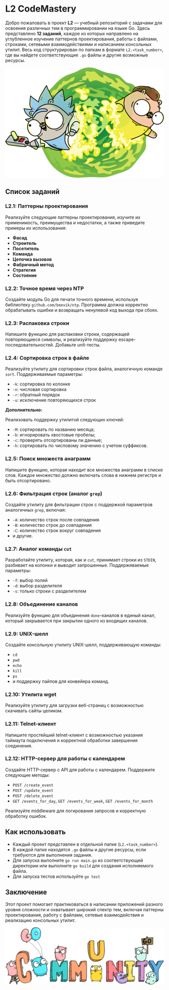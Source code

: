 # L2 CodeMastery

Добро пожаловать в проект **L2** — учебный репозиторий с задачами для освоения различных тем в программировании на языке Go. 
Здесь представлено **12 заданий**, каждое из которых направлено на углубленное изучение паттернов проектирования, работы с файлами, строками, сетевыми взаимодействиями и написанием консольных утилит. 
Весь код структурирован по папкам в формате `L2.<task_number>`, где вы найдете соответствующие `.go` файлы и другие возможные ресурсы.

<p align="center">
  <img src="img/gopher_rick.png" alt="Gopher" width="600" />
</p>

## Список заданий

### L2.1: Паттерны проектирования
Реализуйте следующие паттерны проектирования, изучите их применимость, преимущества и недостатки, а также приведите примеры их использования:
- **Фасад**
- **Строитель**
- **Посетитель**
- **Команда**
- **Цепочка вызовов**
- **Фабричный метод**
- **Стратегия**
- **Состояние**

### L2.2: Точное время через NTP
Создайте модуль Go для печати точного времени, используя библиотеку `github.com/beevik/ntp`. Программа должна корректно обрабатывать ошибки и возвращать ненулевой код выхода при сбоях.

### L2.3: Распаковка строки
Напишите функцию для распаковки строки, содержащей повторяющиеся символы, и реализуйте поддержку escape-последовательностей. Добавьте unit-тесты.

### L2.4: Сортировка строк в файле
Реализуйте утилиту для сортировки строк файла, аналогичную команде `sort`. Поддерживаемые параметры:
- `-k`: сортировка по колонке
- `-n`: числовая сортировка
- `-r`: обратный порядок
- `-u`: исключение повторяющихся строк

**Дополнительно:**

Реализовать поддержку утилитой следующих ключей:
- `-M`: сортировать по названию месяца;
- `-b`: игнорировать хвостовые пробелы;
- `-c`: проверять отсортированы ли данные;
- `-h`: сортировать по числовому значению с учетом суффиксов.

### L2.5: Поиск множеств анаграмм
Напишите функцию, которая находит все множества анаграмм в списке слов. Каждое множество должно включать слова в нижнем регистре и быть отсортировано.

### L2.6: Фильтрация строк (аналог `grep`)
Создайте утилиту для фильтрации строк с поддержкой параметров аналогичных `grep`, включая:
- `-A`: количество строк после совпадения
- `-B`: количество строк до совпадения
- `-C`: количество строк вокруг совпадения
- и другие.

### L2.7: Аналог команды `cut`
Разработайте утилиту, которая, как и `cut`, принимает строки из `STDIN`, разбивает на колонки и выводит запрошенные. Поддерживаемые параметры:
- `-f`: выбор полей
- `-d`: выбор разделителя
- `-s`: только строки с разделителем

### L2.8: Объединение каналов
Реализуйте функцию для объединения `done`-каналов в единый канал, который закрывается при закрытии одного из входящих каналов.

### L2.9: UNIX-шелл
Создайте консольную утилиту UNIX-шелл, поддерживающую команды:
- `cd`
- `pwd`
- `echo`
- `kill`
- `ps`
- и поддержку пайпов для конвейера команд.

### L2.10: Утилита wget
Реализуйте утилиту для загрузки веб-страниц с возможностью скачивать сайты целиком.

### L2.11: Telnet-клиент
Напишите простейший telnet-клиент с возможностью указания таймаута подключения и корректной обработки завершения соединения.

### L2.12: HTTP-сервер для работы с календарем
Создайте HTTP-сервер с API для работы с календарем. Поддержите следующие методы:
- `POST /create_event`
- `POST /update_event`
- `POST /delete_event`
- `GET /events_for_day`, `GET /events_for_week`, `GET /events_for_month`

Реализуйте middleware для логирования запросов и корректную обработку ошибок.

## Как использовать
- Каждый проект представлен в отдельной папке (`L2.<task_number>`).
- В каждой папке находятся `.go` файлы и другие ресурсы, если требуются для выполнения задания.
- Для запуска выполните `go run main.go` из соответствующей директории или выполните `go build` для создания исполняемого файла.
- Для запуска тестов используйте `go test`

## Заключение
Этот проект помогает практиковаться в написании приложений разного уровня сложности и охватывает широкий спектр тем, включая паттерны проектирования, работу с файлами, сетевые взаимодействия и реализацию консольных утилит.

<p align="center">
  <img src="img/community.png" alt="Gopher" width="600" />
</p>

